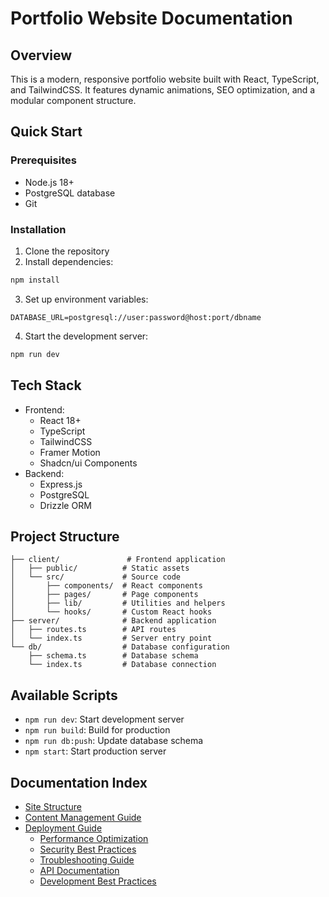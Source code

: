 # Portfolio Website Documentation

## Overview
This is a modern, responsive portfolio website built with React, TypeScript, and TailwindCSS. It features dynamic animations, SEO optimization, and a modular component structure.

## Quick Start

### Prerequisites
- Node.js 18+
- PostgreSQL database
- Git

### Installation
1. Clone the repository
2. Install dependencies:
```bash
npm install
```
3. Set up environment variables:
```env
DATABASE_URL=postgresql://user:password@host:port/dbname
```
4. Start the development server:
```bash
npm run dev
```

## Tech Stack
- Frontend:
  - React 18+
  - TypeScript
  - TailwindCSS
  - Framer Motion
  - Shadcn/ui Components
- Backend:
  - Express.js
  - PostgreSQL
  - Drizzle ORM

## Project Structure
```
├── client/               # Frontend application
│   ├── public/          # Static assets
│   └── src/             # Source code
│       ├── components/  # React components
│       ├── pages/       # Page components
│       ├── lib/         # Utilities and helpers
│       └── hooks/       # Custom React hooks
├── server/              # Backend application
│   ├── routes.ts        # API routes
│   └── index.ts         # Server entry point
└── db/                  # Database configuration
    ├── schema.ts        # Database schema
    └── index.ts         # Database connection
```

## Available Scripts
- `npm run dev`: Start development server
- `npm run build`: Build for production
- `npm run db:push`: Update database schema
- `npm start`: Start production server

## Documentation Index
- [Site Structure](./STRUCTURE.md)
- [Content Management Guide](./CONTENT_GUIDE.md)
- [Deployment Guide](./DEPLOYMENT.md)
  - [Performance Optimization](./DEPLOYMENT.md#performance-optimization)
  - [Security Best Practices](./DEPLOYMENT.md#security-considerations)
  - [Troubleshooting Guide](./DEPLOYMENT.md#troubleshooting)
  - [API Documentation](./DEPLOYMENT.md#api-documentation)
  - [Development Best Practices](./DEPLOYMENT.md#development-best-practices)
